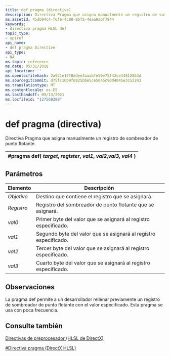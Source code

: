 ```yaml
---
title: def pragma (directiva)
description: Directiva Pragma que asigna manualmente un registro de sombreador de punto flotante.
ms.assetid: 45db94c4-f6f6-4c88-9bf2-4eaa9abf7844
keywords:
- directiva pragma HLSL def
topic_type:
- apiref
api_name:
- def pragma Directive
api_type:
- NA
ms.topic: reference
ms.date: 05/31/2018
api_location: ''
ms.openlocfilehash: 2a921e17f8ddee4aaabfe50e75f42ce44812863d
ms.sourcegitcommit: d75fc10b9f0825bbe5ce5045c90d4045e3c53243
ms.translationtype: MT
ms.contentlocale: es-ES
ms.lasthandoff: 09/13/2021
ms.locfileid: "127568388"
---
```

# <a name="def-pragma-directive"></a>def pragma (directiva)

Directiva Pragma que asigna manualmente un registro de sombreador de punto flotante.



| \#pragma def( *target*, *register*, *val1*, *val2*,*val3*, *val4* ) |
|---------------------------------------------------------------------|



 

## <a name="parameters"></a>Parámetros



| Elemento                                                                        | Descripción                                                                 |
|-----------------------------------------------------------------------------|-----------------------------------------------------------------------------|
| <span id="target"></span><span id="TARGET"></span>*Objetivo*<br/>       | Destino que contiene el registro que se asignará. <br/>                  |
| <span id="register"></span><span id="REGISTER"></span>*Registro*<br/> | Registro del sombreador de punto flotante que se asignará. <br/>                     |
| <span id="val0"></span><span id="VAL0"></span>*val0*<br/>             | Primer byte del valor que se asignará al registro especificado. <br/>  |
| <span id="val1"></span><span id="VAL1"></span>*val1*<br/>             | Segundo byte del valor que se asignará al registro especificado. <br/> |
| <span id="val2"></span><span id="VAL2"></span>*val2*<br/>             | Tercer byte del valor que se asignará al registro especificado. <br/>  |
| <span id="val3"></span><span id="VAL3"></span>*val3*<br/>             | Cuarto byte del valor que se asignará al registro especificado. <br/> |



 

## <a name="remarks"></a>Observaciones

La pragma def permite a un desarrollador rellenar previamente un registro de sombreador de punto flotante con el valor especificado. Esta pragma se usa con poca frecuencia.

## <a name="see-also"></a>Consulte también

<dl> <dt>

[Directivas de preprocesador (HLSL de DirectX)](dx-graphics-hlsl-appendix-preprocessor.md)
</dt> <dt>

[\#Directiva pragma (DirectX HLSL)](dx-graphics-hlsl-appendix-pre-pragma.md)
</dt> </dl>

 

 





